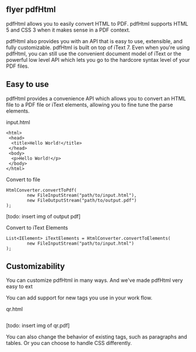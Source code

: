 flyer pdfHtml
-------------

pdfHtml allows you to easily convert HTML to PDF. pdfHtml supports HTML 5 and CSS 3 when it makes sense in a PDF context. 

pdfHtml also provides you with an API that is easy to use, extensible, and fully customizable. pdfHtml is built on top of iText 7. Even when you're using pdfHtml, you can still use the convenient document model of iText or the  powerful low level API which lets you go to the hardcore syntax level of your PDF files.


## Easy to use

pdfHtml provides a convenience API which allows you to convert an HTML file to a PDF file or iText elements, allowing you to fine tune the parse elements.

input.html
```
<html>
 <head>
  <title>Hello World!</title>
 </head>
 <body>
  <p>Hello World!</p>
 </body>
</html>
```

Convert to file
```
HtmlConverter.convertToPdf(
        new FileInputStream("path/to/input.html"),
        new FileOutputStream("path/to/output.pdf")
);
```

[todo: insert img of output pdf]

Convert to iText Elements
```
List<IElement> iTextElements = HtmlConverter.convertToElements(
        new FileInputStream("path/to/input.html")
);
```

## Customizability

You can customize pdfHtml in many ways. And we've made pdfHtml very easy to ext

You can add support for new tags you use in your work flow. 

qr.html
```

```

[todo: insert img of qr.pdf]

You can also change the behavior of existing tags, such as paragraphs and tables. Or you can choose to handle CSS differently. 
